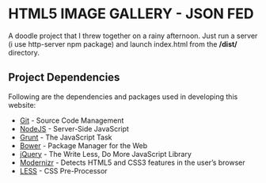 # HTML5 IMAGE GALLERY - JSON FED
A doodle project that I threw together on a rainy afternoon.
Just run a server (i use http-server npm package) and launch index.html from the __/dist/__
directory.

## Project Dependencies

Following are the dependencies and packages used in developing this website:

* [Git](http://git-scm.com/) - Source Code Management
* [NodeJS](http://nodejs.org/) - Server-Side JavaScript
* [Grunt](http://gruntjs.com/) - The JavaScript Task
* [Bower](http://bower.io/) - Package Manager for the Web
* [jQuery](http://jquery.com/) - The Write Less, Do More JavaScript Library
* [Modernizr](http://modernizr.com/) - Detects HTML5 and CSS3 features in the user’s browser
* [LESS](http://lesscss.org/) - CSS Pre-Processor
